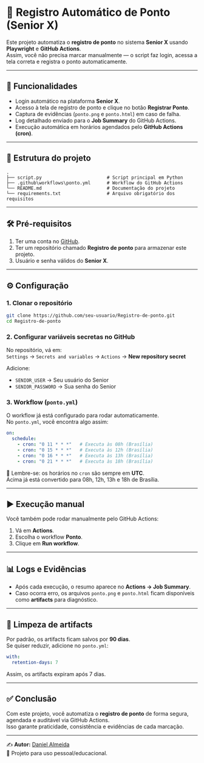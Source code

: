 # 🤖 Registro Automático de Ponto (Senior X)

Este projeto automatiza o **registro de ponto** no sistema **Senior X** usando **Playwright** e **GitHub Actions**.  
Assim, você não precisa marcar manualmente — o script faz login, acessa a tela correta e registra o ponto automaticamente.

---

## 🚀 Funcionalidades
- Login automático na plataforma **Senior X**.  
- Acesso à tela de registro de ponto e clique no botão **Registrar Ponto**.  
- Captura de evidências (`ponto.png` e `ponto.html`) em caso de falha.  
- Log detalhado enviado para o **Job Summary** do GitHub Actions.  
- Execução automática em horários agendados pelo **GitHub Actions (cron)**.  

---

## 📂 Estrutura do projeto
```
.
├── script.py                        # Script principal em Python
├── .github\workflows\ponto.yml      # Workflow do GitHub Actions
└── README.md                        # Documentação do projeto
└── requirements.txt                 # Arquivo obrigatório dos requisitos 
```

---

## 🛠️ Pré-requisitos
1. Ter uma conta no [GitHub](https://github.com/).  
2. Ter um repositório chamado **Registro de ponto** para armazenar este projeto.  
3. Usuário e senha válidos do **Senior X**.  

---

## ⚙️ Configuração

### 1. Clonar o repositório
```bash
git clone https://github.com/seu-usuario/Registro-de-ponto.git
cd Registro-de-ponto
```

### 2. Configurar variáveis secretas no GitHub
No repositório, vá em:  
`Settings` → `Secrets and variables` → `Actions` → **New repository secret**  

Adicione:  
- `SENIOR_USER` → Seu usuário do Senior  
- `SENIOR_PASSWORD` → Sua senha do Senior  

### 3. Workflow (`ponto.yml`)
O workflow já está configurado para rodar automaticamente.  
No `ponto.yml`, você encontra algo assim:

```yaml
on:
  schedule:
    - cron: "0 11 * * *"   # Executa às 08h (Brasília)
    - cron: "0 15 * * *"   # Executa às 12h (Brasília)
    - cron: "0 16 * * *"   # Executa às 13h (Brasília)
    - cron: "0 21 * * *"   # Executa às 18h (Brasília)
```

📌 Lembre-se: os horários no `cron` são sempre em **UTC**.  
Acima já está convertido para 08h, 12h, 13h e 18h de Brasília.  

---

## ▶️ Execução manual
Você também pode rodar manualmente pelo GitHub Actions:  
1. Vá em **Actions**.  
2. Escolha o workflow **Ponto**.  
3. Clique em **Run workflow**.  

---

## 📊 Logs e Evidências
- Após cada execução, o resumo aparece no **Actions → Job Summary**.  
- Caso ocorra erro, os arquivos `ponto.png` e `ponto.html` ficam disponíveis como **artifacts** para diagnóstico.  

---

## 🧹 Limpeza de artifacts
Por padrão, os artifacts ficam salvos por **90 dias**.  
Se quiser reduzir, adicione no `ponto.yml`:

```yaml
with:
  retention-days: 7
```

Assim, os artifacts expiram após 7 dias.

---

## ✅ Conclusão
Com este projeto, você automatiza o **registro de ponto** de forma segura, agendada e auditável via GitHub Actions.  
Isso garante praticidade, consistência e evidências de cada marcação.  

---

✍️ **Autor:** [Daniel Almeida](https://github.com/dsantosa0806)  
📌 Projeto para uso pessoal/educacional.
